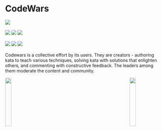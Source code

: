 # CodeWars
![](https://www.codewars.com/users/danielex1999/badges/large)<br><br>
<img src="https://img.shields.io/badge/Language-Java-blue.svg">
<img src="https://img.shields.io/badge/Solved Problems-220-brightgreen.svg">
<img src="https://img.shields.io/github/last-commit/danielex1999/CodeWars?color=red"><br><br>
<img src="https://img.shields.io/badge/8 kyu-183-lightgrey">
<img src="https://img.shields.io/badge/7%20kyu-22-orange">
<img src="https://img.shields.io/badge/6%20kyu-7-yellow"><br><br>
Codewars is a collective effort by its users. They are creators - authoring kata to teach various techniques, solving kata with solutions that enlighten others, and commenting with constructive feedback. The leaders among them moderate the content and community. 

<img align='left' src='https://www.ffbegif.com/Rain%20&%20Fina%20(NV)/100032707%20Win%20Before.gif' width='20%'>  
<img align='right' src='https://www.ffbegif.com/Dark%20Fina%20&%20Sol%20(NV)/100033007%20Win.gif' width='20%'>  
